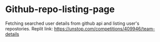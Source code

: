 ﻿# Github-repo-listing-page
Fetching searched user details from github api and listing user's repostories.
Replit link: https://unstop.com/competitions/409946/team-details

